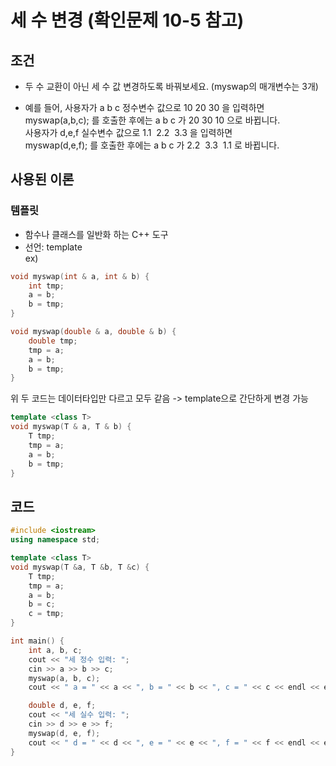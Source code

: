 # 세 수 변경 (확인문제 10-5 참고)
  
  
## 조건
- 두 수 교환이 아닌 세 수 값 변경하도록 바꿔보세요. (myswap의 매개변수는 3개)  
  
- 예를 들어, 사용자가 a b c 정수변수 값으로 10 20 30 을 입력하면  
myswap(a,b,c); 를 호출한 후에는 a b c 가 20 30 10 으로 바뀝니다.  
사용자가 d,e,f 실수변수 값으로 1.1  2.2  3.3 을 입력하면  
myswap(d,e,f); 를 호출한 후에는 a b c 가 2.2  3.3  1.1 로 바뀝니다.  

## 사용된 이론
### 템플릿
- 함수나 클래스를 일반화 하는 C++ 도구
- 선언: template<class T>  
ex)  
```C++
void myswap(int & a, int & b) {
	int tmp;
	a = b;
	b = tmp;
}
```

```C++
void myswap(double & a, double & b) {
	double tmp;
	tmp = a;
	a = b;
	b = tmp;
}
```
위 두 코드는 데이터타입만 다르고 모두 같음 -> template으로 간단하게 변경 가능
```C++
template <class T>
void myswap(T & a, T & b) {
	T tmp;
	tmp = a;
	a = b;
	b = tmp;
}
```
  
## 코드
```C++
#include <iostream>
using namespace std;

template <class T>
void myswap(T &a, T &b, T &c) {
    T tmp;
    tmp = a;
    a = b;
    b = c;
    c = tmp;
}

int main() {
    int a, b, c;
    cout << "세 정수 입력: ";
    cin >> a >> b >> c;
    myswap(a, b, c);
    cout << " a = " << a << ", b = " << b << ", c = " << c << endl << endl;

    double d, e, f;
    cout << "세 실수 입력: ";
    cin >> d >> e >> f;
    myswap(d, e, f);
    cout << " d = " << d << ", e = " << e << ", f = " << f << endl << endl;
}
```
